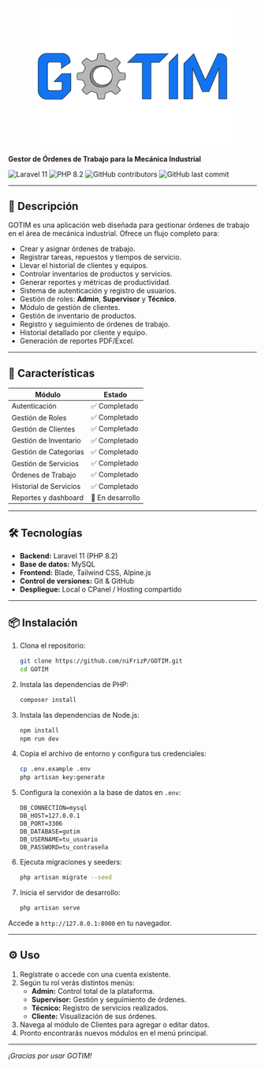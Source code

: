 <p align="center"><a href="https://github.com/niFrizP/GOTIM" target="_blank"><img src="https://raw.githubusercontent.com/niFrizP/GOTIM/refs/heads/main/public/images/logo.png" width="400" alt="GOTIM Logo"></a></p>

**Gestor de Órdenes de Trabajo para la Mecánica Industrial**


![Laravel 11](https://img.shields.io/badge/Laravel-11-red.svg)
![PHP 8.2](https://img.shields.io/badge/PHP-8.2-777BB4.svg)
![GitHub contributors](https://img.shields.io/github/contributors/niFrizP/GOTIM)
![GitHub last commit](https://img.shields.io/github/last-commit/niFrizP/GOTIM)




---

## 📖 Descripción
GOTIM es una aplicación web diseñada para gestionar órdenes de trabajo en el área de mecánica industrial. Ofrece un flujo completo para:

- Crear y asignar órdenes de trabajo.
- Registrar tareas, repuestos y tiempos de servicio.
- Llevar el historial de clientes y equipos.
- Controlar inventarios de productos y servicios.
- Generar reportes y métricas de productividad.
- Sistema de autenticación y registro de usuarios.
- Gestión de roles: **Admin**, **Supervisor** y **Técnico**.
- Módulo de gestión de clientes.
- Gestión de inventario de productos.
- Registro y seguimiento de órdenes de trabajo.
- Historial detallado por cliente y equipo.
- Generación de reportes PDF/Excel.

---

## 🚀 Características

| Módulo                 | Estado       |
| ---------------------- | ------------- |
| Autenticación          | ✅ Completado |
| Gestión de Roles       | ✅ Completado |
| Gestión de Clientes    | ✅ Completado |
| Gestión de Inventario  | ✅ Completado |
| Gestión de Categorias  | ✅ Completado |
| Gestión de Servicios   | ✅ Completado |
| Órdenes de Trabajo     | ✅ Completado |
| Historial de Servicios | ✅ Completado |
| Reportes y dashboard   | 🔄 En desarrollo |

---

## 🛠️ Tecnologías

- **Backend:** Laravel 11 (PHP 8.2)
- **Base de datos:** MySQL
- **Frontend:** Blade, Tailwind CSS, Alpine.js
- **Control de versiones:** Git & GitHub
- **Despliegue:** Local o CPanel / Hosting compartido

---

## 📦 Instalación

1. Clona el repositorio:
   ```bash
   git clone https://github.com/niFrizP/GOTIM.git
   cd GOTIM
   ```
2. Instala las dependencias de PHP:
   ```bash
   composer install
   ```
3. Instala las dependencias de Node.js:
   ```bash
   npm install
   npm run dev
   ```
4. Copia el archivo de entorno y configura tus credenciales:
   ```bash
   cp .env.example .env
   php artisan key:generate
   ```
5. Configura la conexión a la base de datos en `.env`:
   ```dotenv
   DB_CONNECTION=mysql
   DB_HOST=127.0.0.1
   DB_PORT=3306
   DB_DATABASE=gotim
   DB_USERNAME=tu_usuario
   DB_PASSWORD=tu_contraseña
   ```
6. Ejecuta migraciones y seeders:
   ```bash
   php artisan migrate --seed
   ```
7. Inicia el servidor de desarrollo:
   ```bash
   php artisan serve
   ```

Accede a `http://127.0.0.1:8000` en tu navegador.

---

## ⚙️ Uso

1. Regístrate o accede con una cuenta existente.
2. Según tu rol verás distintos menús:
   - **Admin:** Control total de la plataforma.
   - **Supervisor:** Gestión y seguimiento de órdenes.
   - **Técnico:** Registro de servicios realizados.
   - **Cliente:** Visualización de sus órdenes.
3. Navega al módulo de Clientes para agregar o editar datos.
4. Pronto encontrarás nuevos módulos en el menú principal.

---


_¡Gracias por usar GOTIM!_
